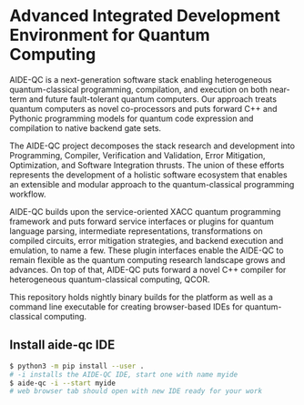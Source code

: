 # Advanced Integrated Development Environment for Quantum Computing
AIDE-QC is a next-generation software stack enabling heterogeneous quantum-classical programming, compilation, and execution on both near-term and future fault-tolerant quantum computers. Our approach treats quantum computers as novel co-processors and puts forward C++ and Pythonic programming models for quantum code expression and compilation to native backend gate sets.

The AIDE-QC project decomposes the stack research and development into Programming, Compiler, Verification and Validation, Error Mitigation, Optimization, and Software Integration thrusts. The union of these efforts represents the development of a holistic software ecosystem that enables an extensible and modular approach to the quantum-classical programming workflow.

AIDE-QC builds upon the service-oriented XACC quantum programming framework and puts forward service interfaces or plugins for quantum language parsing, intermediate representations, transformations on compiled circuits, error mitigation strategies, and backend execution and emulation, to name a few. These plugin interfaces enable the AIDE-QC to remain flexible as the quantum computing research landscape grows and advances. On top of that, AIDE-QC puts forward a novel C++ compiler for heterogeneous quantum-classical computing, QCOR.

This repository holds nightly binary builds for the platform as well as a command line executable for creating browser-based IDEs for quantum-classical computing.

## Install aide-qc IDE

```bash
$ python3 -m pip install --user .
# -i installs the AIDE-QC IDE, start one with name myide
$ aide-qc -i --start myide 
# web browser tab should open with new IDE ready for your work
```